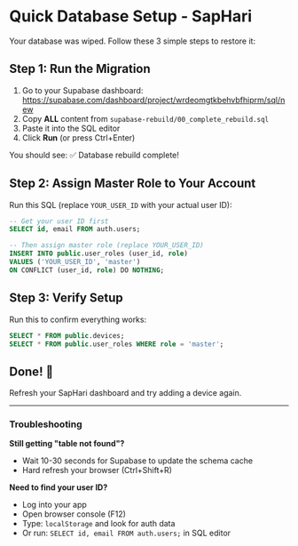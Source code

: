 # Quick Database Setup - SapHari

Your database was wiped. Follow these 3 simple steps to restore it:

## Step 1: Run the Migration

1. Go to your Supabase dashboard: https://supabase.com/dashboard/project/wrdeomgtkbehvbfhiprm/sql/new
2. Copy **ALL** content from `supabase-rebuild/00_complete_rebuild.sql`
3. Paste it into the SQL editor
4. Click **Run** (or press Ctrl+Enter)

You should see: ✅ Database rebuild complete!

## Step 2: Assign Master Role to Your Account

Run this SQL (replace `YOUR_USER_ID` with your actual user ID):

```sql
-- Get your user ID first
SELECT id, email FROM auth.users;

-- Then assign master role (replace YOUR_USER_ID)
INSERT INTO public.user_roles (user_id, role) 
VALUES ('YOUR_USER_ID', 'master')
ON CONFLICT (user_id, role) DO NOTHING;
```

## Step 3: Verify Setup

Run this to confirm everything works:

```sql
SELECT * FROM public.devices;
SELECT * FROM public.user_roles WHERE role = 'master';
```

## Done! 🎉

Refresh your SapHari dashboard and try adding a device again.

---

### Troubleshooting

**Still getting "table not found"?**
- Wait 10-30 seconds for Supabase to update the schema cache
- Hard refresh your browser (Ctrl+Shift+R)

**Need to find your user ID?**
- Log into your app
- Open browser console (F12)
- Type: `localStorage` and look for auth data
- Or run: `SELECT id, email FROM auth.users;` in SQL editor

